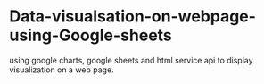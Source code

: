 # Data-visualsation-on-webpage-using-Google-sheets
using google charts, google sheets and html service api to display visualization on a web page. 
